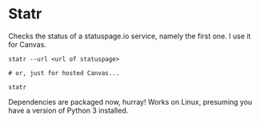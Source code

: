 # Statr

Checks the status of a statuspage.io service, namely the first one. I use it for Canvas.

``` 
statr --url <url of statuspage>

# or, just for hosted Canvas...

statr

```

Dependencies are packaged now, hurray! Works on Linux, presuming you have a version of Python 3 installed.

